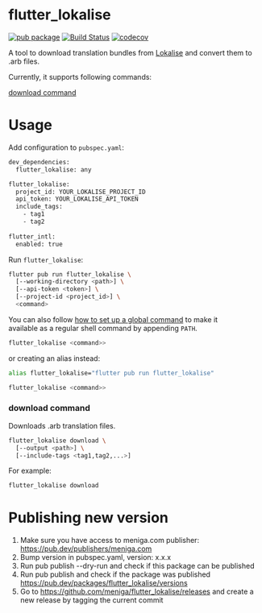 # flutter_lokalise

[![pub package](https://img.shields.io/pub/v/flutter_lokalise.svg)](https://pub.dev/packages/flutter_lokalise)
[![Build Status](https://travis-ci.org/meniga/flutter_lokalise.svg?branch=master)](https://travis-ci.org/meniga/flutter_lokalise)
[![codecov](https://codecov.io/gh/meniga/flutter_lokalise/branch/master/graph/badge.svg)](https://codecov.io/gh/meniga/flutter_lokalise)

A tool to download translation bundles from [Lokalise] and convert them 
to .arb files.

Currently, it supports following commands:

[download command](#download-command)

# Usage

Add configuration to `pubspec.yaml`:

```bash
dev_dependencies:
  flutter_lokalise: any

flutter_lokalise:
  project_id: YOUR_LOKALISE_PROJECT_ID
  api_token: YOUR_LOKALISE_API_TOKEN
  include_tags:
    - tag1
    - tag2
    
flutter_intl:
  enabled: true
```

Run  `flutter_lokalise`:

```bash
flutter pub run flutter_lokalise \
  [--working-directory <path>] \
  [--api-token <token>] \
  [--project-id <project_id>] \
  <command>
```

You can also follow [how to set up a global command] to make it  
available as a regular shell command by appending `PATH`.

```bash
flutter_lokalise <command>>
```

or creating an alias instead:

```bash
alias flutter_lokalise="flutter pub run flutter_lokalise"

flutter_lokalise <command>>
```

### download command

Downloads .arb translation files.

```bash
flutter_lokalise download \
  [--output <path>] \
  [--include-tags <tag1,tag2,...>]
```

For example:

```bash
flutter_lokalise download
```

[Lokalise]:https://lokalise.com
[how to set up a global command]:https://dart.dev/tools/pub/cmd/pub-global

# Publishing new version
1. Make sure you have access to meniga.com publisher: https://pub.dev/publishers/meniga.com
2. Bump version in pubspec.yaml, version: x.x.x
3. Run pub publish --dry-run  and check if this package can be published
4. Run pub publish and check if the package was published https://pub.dev/packages/flutter_lokalise/versions
5. Go to https://github.com/meniga/flutter_lokalise/releases and create a new release by tagging the current commit
